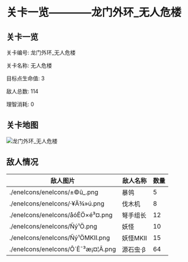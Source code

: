 # 关卡一览————龙门外环_无人危楼


## 关卡一览

关卡编号: 龙门外环_无人危楼

关卡名称: 无人危楼

目标点生命值: 3

敌人总数: 114

理智消耗: 0


## 关卡地图
![龙门外环_无人危楼](./oprMap/龙门外环_无人危楼.png)

## 敌人情况

| 敌人图片 | 敌人名称 | 数量  |
|---------|-----|-----|
| ./eneIcons/eneIcons/±©û_.png| 暴鸰  |   5  |
| ./eneIcons/eneIcons/·¥Ä¾»ú.png| 伐木机  |   8  |
| ./eneIcons/eneIcons/åóÊÖ×é³¤.png| 弩手组长  |   12  |
| ./eneIcons/eneIcons/Ñý¹Ö.png| 妖怪  |   10  |
| ./eneIcons/eneIcons/Ñý¹ÖMKII.png| 妖怪MKII  |   15  |
| ./eneIcons/eneIcons/Ô´Ê¯³æ¡¤¦Â.png| 源石虫·β  |   64  |
